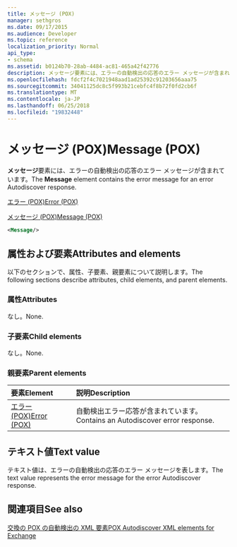 ```yaml
---
title: メッセージ (POX)
manager: sethgros
ms.date: 09/17/2015
ms.audience: Developer
ms.topic: reference
localization_priority: Normal
api_type:
- schema
ms.assetid: b0124b70-28ab-4484-ac81-465a42f42776
description: メッセージ要素には、エラーの自動検出の応答のエラー メッセージが含まれています。
ms.openlocfilehash: fdcf2f4c7021948aad1ad25392c91203656aaa75
ms.sourcegitcommit: 34041125dc8c5f993b21cebfc4f8b72f0fd2cb6f
ms.translationtype: MT
ms.contentlocale: ja-JP
ms.lasthandoff: 06/25/2018
ms.locfileid: "19832448"
---
```

# <a name="message-pox"></a><span data-ttu-id="c9856-103">メッセージ (POX)</span><span class="sxs-lookup"><span data-stu-id="c9856-103">Message (POX)</span></span>

<span data-ttu-id="c9856-104">**メッセージ**要素には、エラーの自動検出の応答のエラー メッセージが含まれています。</span><span class="sxs-lookup"><span data-stu-id="c9856-104">The **Message** element contains the error message for an error Autodiscover response.</span></span> 
  
[<span data-ttu-id="c9856-105">エラー (POX)</span><span class="sxs-lookup"><span data-stu-id="c9856-105">Error (POX)</span></span>](error-pox.md)
  
[<span data-ttu-id="c9856-106">メッセージ (POX)</span><span class="sxs-lookup"><span data-stu-id="c9856-106">Message (POX)</span></span>](message-pox.md)
  
```xml
<Message/>
```

## <a name="attributes-and-elements"></a><span data-ttu-id="c9856-107">属性および要素</span><span class="sxs-lookup"><span data-stu-id="c9856-107">Attributes and elements</span></span>

<span data-ttu-id="c9856-108">以下のセクションで、属性、子要素、親要素について説明します。</span><span class="sxs-lookup"><span data-stu-id="c9856-108">The following sections describe attributes, child elements, and parent elements.</span></span>
  
### <a name="attributes"></a><span data-ttu-id="c9856-109">属性</span><span class="sxs-lookup"><span data-stu-id="c9856-109">Attributes</span></span>

<span data-ttu-id="c9856-110">なし。</span><span class="sxs-lookup"><span data-stu-id="c9856-110">None.</span></span>
  
### <a name="child-elements"></a><span data-ttu-id="c9856-111">子要素</span><span class="sxs-lookup"><span data-stu-id="c9856-111">Child elements</span></span>

<span data-ttu-id="c9856-112">なし。</span><span class="sxs-lookup"><span data-stu-id="c9856-112">None.</span></span>
  
### <a name="parent-elements"></a><span data-ttu-id="c9856-113">親要素</span><span class="sxs-lookup"><span data-stu-id="c9856-113">Parent elements</span></span>

|<span data-ttu-id="c9856-114">**要素**</span><span class="sxs-lookup"><span data-stu-id="c9856-114">**Element**</span></span>|<span data-ttu-id="c9856-115">**説明**</span><span class="sxs-lookup"><span data-stu-id="c9856-115">**Description**</span></span>|
|:-----|:-----|
|[<span data-ttu-id="c9856-116">エラー (POX)</span><span class="sxs-lookup"><span data-stu-id="c9856-116">Error (POX)</span></span>](error-pox.md) <br/> |<span data-ttu-id="c9856-117">自動検出エラー応答が含まれています。</span><span class="sxs-lookup"><span data-stu-id="c9856-117">Contains an Autodiscover error response.</span></span>  <br/> |
   
## <a name="text-value"></a><span data-ttu-id="c9856-118">テキスト値</span><span class="sxs-lookup"><span data-stu-id="c9856-118">Text value</span></span>

<span data-ttu-id="c9856-119">テキスト値は、エラーの自動検出の応答のエラー メッセージを表します。</span><span class="sxs-lookup"><span data-stu-id="c9856-119">The text value represents the error message for the error Autodiscover response.</span></span>
  
## <a name="see-also"></a><span data-ttu-id="c9856-120">関連項目</span><span class="sxs-lookup"><span data-stu-id="c9856-120">See also</span></span>



[<span data-ttu-id="c9856-121">交換の POX の自動検出の XML 要素</span><span class="sxs-lookup"><span data-stu-id="c9856-121">POX Autodiscover XML elements for Exchange</span></span>](pox-autodiscover-xml-elements-for-exchange.md)

